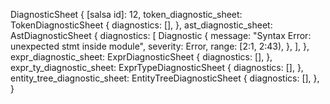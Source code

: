 DiagnosticSheet {
    [salsa id]: 12,
    token_diagnostic_sheet: TokenDiagnosticSheet {
        diagnostics: [],
    },
    ast_diagnostic_sheet: AstDiagnosticSheet {
        diagnostics: [
            Diagnostic {
                message: "Syntax Error: unexpected stmt inside module",
                severity: Error,
                range: [2:1, 2:43),
            },
        ],
    },
    expr_diagnostic_sheet: ExprDiagnosticSheet {
        diagnostics: [],
    },
    expr_ty_diagnostic_sheet: ExprTypeDiagnosticSheet {
        diagnostics: [],
    },
    entity_tree_diagnostic_sheet: EntityTreeDiagnosticSheet {
        diagnostics: [],
    },
}
